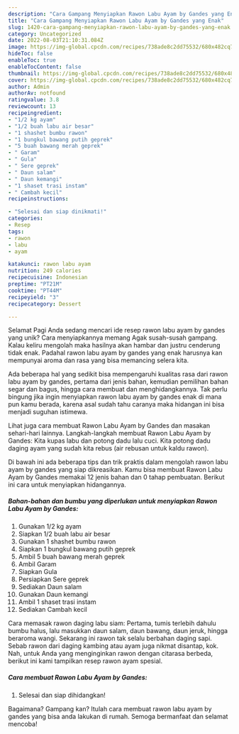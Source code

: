 ```yaml
---
description: "Cara Gampang Menyiapkan Rawon Labu Ayam by Gandes yang Enak"
title: "Cara Gampang Menyiapkan Rawon Labu Ayam by Gandes yang Enak"
slug: 1420-cara-gampang-menyiapkan-rawon-labu-ayam-by-gandes-yang-enak
category: Uncategorized
date: 2022-08-03T21:10:31.084Z
image: https://img-global.cpcdn.com/recipes/738ade8c2dd75532/680x482cq70/rawon-labu-ayam-by-gandes-foto-resep-utama.jpg
hideToc: false
enableToc: true
enableTocContent: false
thumbnail: https://img-global.cpcdn.com/recipes/738ade8c2dd75532/680x482cq70/rawon-labu-ayam-by-gandes-foto-resep-utama.jpg
cover: https://img-global.cpcdn.com/recipes/738ade8c2dd75532/680x482cq70/rawon-labu-ayam-by-gandes-foto-resep-utama.jpg
author: Admin
authorAv: notfound
ratingvalue: 3.8
reviewcount: 13
recipeingredient:
- "1/2 kg ayam"
- "1/2 buah labu air besar"
- "1 shashet bumbu rawon"
- "1 bungkul bawang putih geprek"
- "5 buah bawang merah geprek"
- " Garam"
- " Gula"
- " Sere geprek"
- " Daun salam"
- " Daun kemangi"
- "1 shaset trasi instam"
- " Cambah kecil"
recipeinstructions:

- "Selesai dan siap dinikmati!"
categories:
- Resep
tags:
- rawon
- labu
- ayam

katakunci: rawon labu ayam 
nutrition: 249 calories
recipecuisine: Indonesian
preptime: "PT21M"
cooktime: "PT44M"
recipeyield: "3"
recipecategory: Dessert

---
```



Selamat Pagi Anda sedang mencari ide resep rawon labu ayam by gandes yang unik? Cara menyiapkannya memang Agak susah-susah gampang. Kalau keliru mengolah maka hasilnya akan hambar dan justru cenderung tidak enak. Padahal rawon labu ayam by gandes yang enak harusnya kan mempunyai aroma dan rasa yang bisa memancing selera kita.


Ada beberapa hal yang sedikit bisa mempengaruhi kualitas rasa dari rawon labu ayam by gandes, pertama dari jenis bahan, kemudian pemilihan bahan segar dan bagus, hingga cara membuat dan menghidangkannya. Tak perlu bingung jika ingin menyiapkan rawon labu ayam by gandes enak di mana pun kamu berada, karena asal sudah tahu caranya maka hidangan ini bisa menjadi suguhan istimewa.

Lihat juga cara membuat Rawon Labu Ayam by Gandes dan masakan sehari-hari lainnya. Langkah-langkah membuat Rawon Labu Ayam by Gandes: Kita kupas labu dan potong dadu lalu cuci. Kita potong dadu daging ayam yang sudah kita rebus (air rebusan untuk kaldu rawon).


Di bawah ini ada beberapa tips dan trik praktis dalam mengolah rawon labu ayam by gandes yang siap dikreasikan. Kamu bisa membuat Rawon Labu Ayam by Gandes memakai 12 jenis bahan dan 0 tahap pembuatan. Berikut ini cara untuk menyiapkan hidangannya.

<!--inarticleads1-->

##### Bahan-bahan dan bumbu yang diperlukan untuk menyiapkan Rawon Labu Ayam by Gandes:

1. Gunakan 1/2 kg ayam
1. Siapkan 1/2 buah labu air besar
1. Gunakan 1 shashet bumbu rawon
1. Siapkan 1 bungkul bawang putih geprek
1. Ambil 5 buah bawang merah geprek
1. Ambil  Garam
1. Siapkan  Gula
1. Persiapkan  Sere geprek
1. Sediakan  Daun salam
1. Gunakan  Daun kemangi
1. Ambil 1 shaset trasi instam
1. Sediakan  Cambah kecil


Cara memasak rawon daging labu siam: Pertama, tumis terlebih dahulu bumbu halus, lalu masukkan daun salam, daun bawang, daun jeruk, hingga beraroma wangi. Sekarang ini rawon tak selalu berbahan daging sapi. Sebab rawon dari daging kambing atau ayam juga nikmat disantap, kok. Nah, untuk Anda yang menginginkan rawon dengan citarasa berbeda, berikut ini kami tampilkan resep rawon ayam spesial. 

<!--inarticleads2-->

##### Cara membuat Rawon Labu Ayam by Gandes:


1. Selesai dan siap dihidangkan!



Bagaimana? Gampang kan? Itulah cara membuat rawon labu ayam by gandes yang bisa anda lakukan di rumah. Semoga bermanfaat dan selamat mencoba!
